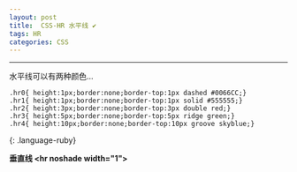 ```yaml
---
layout: post
title:  CSS-HR 水平线 ✔︎
tags: HR
categories: CSS
---
```


---
水平线可以有两种颜色...  



~~~
.hr0{ height:1px;border:none;border-top:1px dashed #0066CC;}  
.hr1{ height:1px;border:none;border-top:1px solid #555555;}  
.hr2{ height:3px;border:none;border-top:3px double red;}  
.hr3{ height:5px;border:none;border-top:5px ridge green;}  
.hr4{ height:10px;border:none;border-top:10px groove skyblue;}  
~~~
{: .language-ruby}





**垂直线 \<hr noshade width="1"\>**